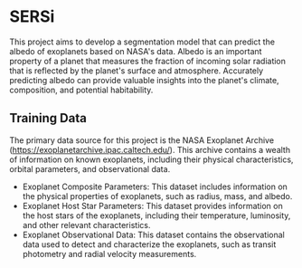 # SERSi
This project aims to develop a segmentation model that can predict the albedo of exoplanets based on NASA's data. Albedo is an important property of a planet that measures the fraction of incoming solar radiation that is reflected by the planet's surface and atmosphere. Accurately predicting albedo can provide valuable insights into the planet's climate, composition, and potential habitability.

## Training Data
The primary data source for this project is the NASA Exoplanet Archive (https://exoplanetarchive.ipac.caltech.edu/). This archive contains a wealth of information on known exoplanets, including their physical characteristics, orbital parameters, and observational data.
* Exoplanet Composite Parameters: This dataset includes information on the physical properties of exoplanets, such as radius, mass, and albedo.
* Exoplanet Host Star Parameters: This dataset provides information on the host stars of the exoplanets, including their temperature, luminosity, and other relevant characteristics.
* Exoplanet Observational Data: This dataset contains the observational data used to detect and characterize the exoplanets, such as transit photometry and radial velocity measurements.
